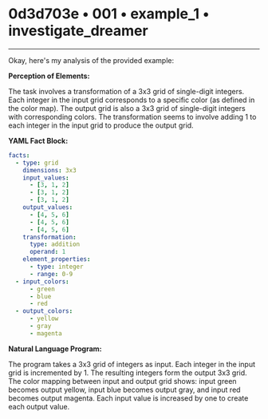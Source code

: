# 0d3d703e • 001 • example_1 • investigate_dreamer

---
Okay, here's my analysis of the provided example:

**Perception of Elements:**

The task involves a transformation of a 3x3 grid of single-digit integers. Each integer in the input grid corresponds to a specific color (as defined in the color map). The output grid is also a 3x3 grid of single-digit integers with corresponding colors. The transformation seems to involve adding 1 to each integer in the input grid to produce the output grid.

**YAML Fact Block:**



```yaml
facts:
  - type: grid
    dimensions: 3x3
    input_values:
      - [3, 1, 2]
      - [3, 1, 2]
      - [3, 1, 2]
    output_values:
      - [4, 5, 6]
      - [4, 5, 6]
      - [4, 5, 6]
    transformation:
      type: addition
      operand: 1
    element_properties:
      - type: integer
      - range: 0-9
  - input_colors:
      - green
      - blue
      - red
  - output_colors:
      - yellow
      - gray
      - magenta
```



**Natural Language Program:**

The program takes a 3x3 grid of integers as input. Each integer in the input grid is incremented by 1. The resulting integers form the output 3x3 grid. The color mapping between input and output grid shows: input green becomes output yellow, input blue becomes output gray, and input red becomes output magenta. Each input value is increased by one to create each output value.

